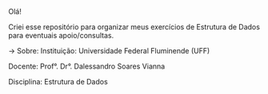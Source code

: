 Olá!

Criei esse repositório para organizar meus exercícios de Estrutura de Dados para eventuais apoio/consultas.

-> Sobre: 
Instituição: Universidade Federal Fluminende (UFF)

Docente: Prof°. Dr°. Dalessandro Soares Vianna

Disciplina: Estrutura de Dados  